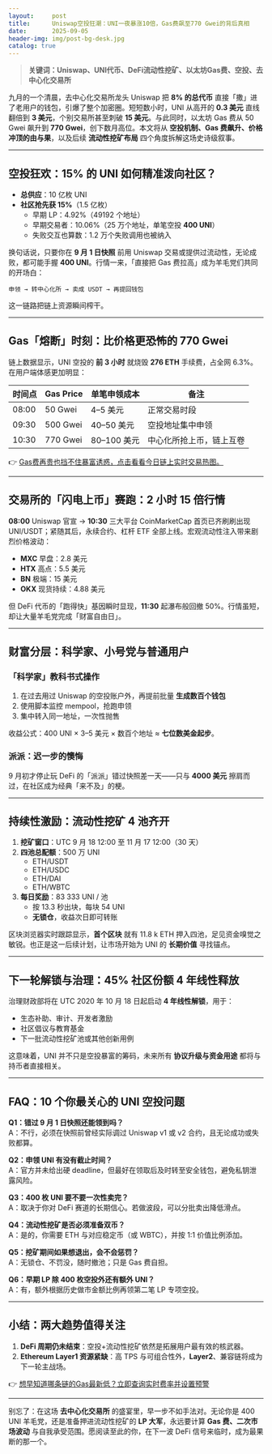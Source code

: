 ```yaml
---
layout:     post
title:      Uniswap空投狂潮：UNI一夜暴涨10倍，Gas费飙至770 Gwei的背后真相
date:       2025-09-05
header-img: img/post-bg-desk.jpg
catalog: true
---
```


> **关键词：Uniswap、UNI代币、DeFi流动性挖矿、以太坊Gas费、空投、去中心化交易所**

九月的一个清晨，去中心化交易所龙头 Uniswap 把 **8% 的总代币** 直接「撒」进了老用户的钱包，引爆了整个加密圈。短短数小时，UNI 从高开的 **0.3 美元** 直线翻倍到 **3 美元**，个别交易所甚至刺破 **15 美元**。与此同时，以太坊 Gas 费从 50 Gwei 飙升到 **770 Gwei**，创下数月高位。本文将从 **空投机制、Gas 费飙升、价格冲顶的由与果**，以及后续 **流动性挖矿布局** 四个角度拆解这场史诗级叙事。

---

## 空投狂欢：15% 的 UNI 如何精准泼向社区？
- **总供应**：10 亿枚 UNI
- **社区抢先获 15%**（1.5 亿枚）
  - 早期 LP：4.92%（49192 个地址）
  - 早期交易者：10.06%（25 万个地址，单笔空投 **400 UNI**）
  - 失败交互也算数：1.2 万个失败调用也被纳入

换句话说，只要你在 **9 月 1 日快照** 前用 Uniswap 交易或提供过流动性，无论成败，都可能手握 **400 UNI**。行情一来，「直接把 Gas 费拉高」成为羊毛党们共同的开场白：  
```
申领 → 转中心化所 → 卖成 USDT → 再提回钱包
```
这一链路把链上资源瞬间榨干。

---

## Gas「熔断」时刻：比价格更恐怖的 770 Gwei
链上数据显示，UNI 空投的 **前 3 小时** 就烧毁 **276 ETH** 手续费，占全网 6.3%。在用户端体感更加明显：

| 时间点   | Gas Price | 单笔申领成本 | 备注                             |
|----------|-----------|--------------|----------------------------------|
| 08:00    | 50 Gwei   | 4–5 美元     | 正常交易时段                     |
| 09:30    | 500 Gwei  | 40–50 美元   | 空投地址集中申领                 |
| 10:30    | 770 Gwei  | 80–100 美元  | 中心化所抢上币，链上互卷         |

👉 [Gas费再贵也挡不住暴富诱惑，点击看看今日链上实时交易热图。](https://okxdog.com/)

---

## 交易所的「闪电上币」赛跑：2 小时 15 倍行情
**08:00** Uniswap 官宣 → **10:30** 三大平台 CoinMarketCap 首页已齐刷刷出现 UNI/USDT；紧随其后，永续合约、杠杆 ETF 全部上线。宏观流动性注入带来剧烈价格波动：

- **MXC** 早盘：2.8 美元
- **HTX** 高点：5.5 美元  
- **BN** 极端：15 美元  
- **OKX** 现货持续：4.88 美元  

但 DeFi 代币的「跑得快」基因瞬时显现，**11:30** 起瀑布般回撤 50%。行情虽短，却让大量羊毛党完成「财富自由日」。

---

## 财富分层：科学家、小号党与普通用户
### 「科学家」教科书式操作
1. 在过去用过 Uniswap 的空投账户外，再提前批量 **生成数百个钱包**  
2. 使用脚本监控 mempool，抢跑申领  
3. 集中转入同一地址，一次性抛售  

收益公式：400 UNI × 3–5 美元 × 数百个地址 ≈ **七位数美金起步**。

### 派派：迟一步的懊悔
9 月初才停止玩 DeFi 的「派派」错过快照差一天——只与 **4000 美元** 擦肩而过，在社区成为经典「来不及」的梗。

---

## 持续性激励：流动性挖矿 4 池齐开
1. **挖矿窗口**：UTC 9 月 18 12:00 至 11 月 17 12:00（30 天）
2. **四池总配额**：500 万 UNI
   - ETH/USDT
   - ETH/USDC  
   - ETH/DAI  
   - ETH/WBTC  
3. **每日奖励**：83 333 UNI / 池  
   - 按 13.3 秒出块，每块 54 UNI  
   - **无锁仓**，收益次日即可转账

区块浏览器实时跟踪显示，**首个区块** 就有 11.8 k ETH 押入四池，足见资金嗅觉之敏锐。也正是这一后续计划，让市场开始为 UNI 的 **长期价值** 寻找锚点。

---

## 下一轮解锁与治理：45% 社区份额 4 年线性释放
治理财政部将在 UTC 2020 年 10 月 18 日起启动 **4 年线性解锁**，用于：

- 生态补助、审计、开发者激励  
- 社区倡议与教育基金  
- 下一批流动性挖矿池或其他创新用例  

这意味着，UNI 并不只是空投暴富的筹码，未来所有 **协议升级与资金用途** 都将与持币者直接相关。

---

## FAQ：10 个你最关心的 UNI 空投问题

**Q1：错过 9 月 1 日快照还能领到吗？**  
A：不行，必须在快照前曾经实际调过 Uniswap v1 或 v2 合约，且无论成功或失败都算。

**Q2：申领 UNI 有没有截止时间？**  
A：官方并未给出硬 deadline，但最好在领取后及时转至安全钱包，避免私钥泄露风险。

**Q3：400 枚 UNI 要不要一次性卖完？**  
A：取决于你对 DeFi 赛道的长期信心。若做波段，可以分批卖出降低滑点。

**Q4：流动性挖矿是否必须准备双币？**  
A：是的，你需要 ETH 与对应稳定币（或 WBTC），并按 1:1 价值比例添加。

**Q5：挖矿期间如果想退出，会不会惩罚？**  
A：无锁仓、不罚没，随时撤池；只是 Gas 费自担。

**Q6：早期 LP 除 400 枚空投外还有额外 UNI？**  
A：有，额外根据历史做市金额比例再领第二笔 LP 专项空投。

---

## 小结：两大趋势值得关注
1. **DeFi 周期仍未结束**：空投+流动性挖矿依然是拓展用户最有效的核武器。  
2. **Ethereum Layer1 资源紧缺**：高 TPS 与可组合性外，**Layer2**、兼容链将成为下一轮主战场。

👉 [想早知道哪条链的Gas最新低？立即查询实时费率并设置预警](https://okxdog.com/)

---

别忘了：在这场 **去中心化交易所** 的盛宴里，早一步不如手法对。无论你是 400 UNI 羊毛党，还是准备押进流动性挖矿的 **LP 大军**，永远要计算 **Gas 费、二次市场波动** 与自我承受范围。愿阅读至此的你，在下一波 DeFi 信号来临时，成为最果断的那一个。